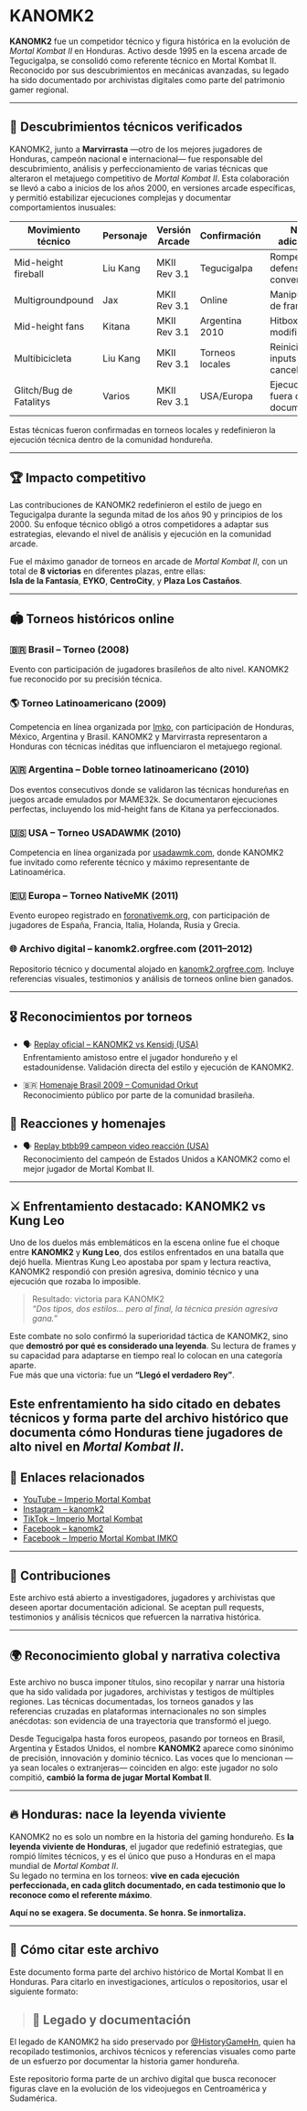 # KANOMK2

**KANOMK2** fue un competidor técnico y figura histórica en la evolución de *Mortal Kombat II* en Honduras. Activo desde 1995 en la escena arcade de Tegucigalpa, se consolidó como referente técnico en Mortal Kombat II. Reconocido por sus descubrimientos en mecánicas avanzadas, su legado ha sido documentado por archivistas digitales como parte del patrimonio gamer regional.

---

## 🧬 Descubrimientos técnicos verificados

KANOMK2, junto a **Marvirrasta** —otro de los mejores jugadores de Honduras, campeón nacional e internacional— fue responsable del descubrimiento, análisis y perfeccionamiento de varias técnicas que alteraron el metajuego competitivo de *Mortal Kombat II*. Esta colaboración se llevó a cabo a inicios de los años 2000, en versiones arcade específicas, y permitió estabilizar ejecuciones complejas y documentar comportamientos inusuales:

| Movimiento técnico                  | Personaje     | Versión Arcade | Confirmación        | Notas adicionales                      |
|------------------------------------|---------------|----------------|---------------------|----------------------------------------|
| Mid-height fireball                | Liu Kang      | MKII Rev 3.1   | Tegucigalpa         | Rompe defensas convencionales          |
| Multigroundpound                   | Jax           | MKII Rev 3.1   | Online              | Manipulación de frames                 |
| Mid-height fans                    | Kitana        | MKII Rev 3.1   | Argentina 2010      | Hitboxes modificados                   |
| Multibicicleta                     | Liu Kang      | MKII Rev 3.1   | Torneos locales     | Reinicio de inputs y cancelación       |
| Glitch/Bug de Fatalitys           | Varios        | MKII Rev 3.1   | USA/Europa          | Ejecuciones fuera de rango documentadas|

Estas técnicas fueron confirmadas en torneos locales y redefinieron la ejecución técnica dentro de la comunidad hondureña.

---

## 🏆 Impacto competitivo

Las contribuciones de KANOMK2 redefinieron el estilo de juego en Tegucigalpa durante la segunda mitad de los años 90 y principios de los 2000. Su enfoque técnico obligó a otros competidores a adaptar sus estrategias, elevando el nivel de análisis y ejecución en la comunidad arcade.

Fue el máximo ganador de torneos en arcade de *Mortal Kombat II*, con un total de **8 victorias** en diferentes plazas, entre ellas:  
**Isla de la Fantasía**, **EYKO**, **CentroCity**, y **Plaza Los Castaños**.


---

## 🏟️ Torneos históricos online

### 🇧🇷 Brasil – Torneo (2008)  
Evento con participación de jugadores brasileños de alto nivel. KANOMK2 fue reconocido por su precisión técnica.

### 🌎 Torneo Latinoamericano (2009)  
Competencia en línea organizada por [Imko](https://imko.superforo.net), con participación de Honduras, México, Argentina y Brasil. KANOMK2 y Marvirrasta representaron a Honduras con técnicas inéditas que influenciaron el metajuego regional.

### 🇦🇷 Argentina – Doble torneo latinoamericano (2010)  
Dos eventos consecutivos donde se validaron las técnicas hondureñas en juegos arcade emulados por MAME32k. Se documentaron ejecuciones perfectas, incluyendo los mid-height fans de Kitana ya perfeccionados.

### 🇺🇸 USA – Torneo USADAWMK (2010)  
Competencia en línea organizada por [usadawmk.com](https://usadawmk.com), donde KANOMK2 fue invitado como referente técnico y máximo representante de Latinoamérica.

### 🇪🇺 Europa – Torneo NativeMK (2011)  
Evento europeo registrado en [foronativemk.org](http://foronativemk.org), con participación de jugadores de España, Francia, Italia, Holanda, Rusia y Grecia.

### 🌐 Archivo digital – kanomk2.orgfree.com (2011–2012)  
Repositorio técnico y documental alojado en [kanomk2.orgfree.com](https://kanomk2.orgfree.com). Incluye referencias visuales, testimonios y análisis de torneos online bien ganados.

---

## 🎖️ Reconocimientos por torneos

- 🗣️ [Replay oficial – KANOMK2 vs Kensidj (USA)](https://archive.org/details/1641344210986-7966)  
  Enfrentamiento amistoso entre el jugador hondureño y el estadounidense. Validación directa del estilo y ejecución de KANOMK2.

- 🇧🇷 [Homenaje Brasil 2009 – Comunidad Orkut](https://www.youtube.com/watch?v=iWv8BKHko04&t=20s)  
  Reconocimiento público por parte de la comunidad brasileña.

## 📣 Reacciones y homenajes

- 🗣️ [Replay btbb99 campeon video reacción (USA)](https://www.youtube.com/watch?v=BXTbrBFh6io&t=4s)  
  Reconocimiento del campeón de Estados Unidos a KANOMK2 como el mejor jugador de Mortal Kombat II.

---
## ⚔️ Enfrentamiento destacado: KANOMK2 vs Kung Leo

Uno de los duelos más emblemáticos en la escena online fue el choque entre **KANOMK2** y **Kung Leo**, dos estilos enfrentados en una batalla que dejó huella. Mientras Kung Leo apostaba por spam y lectura reactiva, KANOMK2 respondió con presión agresiva, dominio técnico y una ejecución que rozaba lo imposible.

> Resultado: victoria para KANOMK2  
> *“Dos tipos, dos estilos... pero al final, la técnica presión agresiva gana.”*

Este combate no solo confirmó la superioridad táctica de KANOMK2, sino que **demostró por qué es considerado una leyenda**. Su lectura de frames y su capacidad para adaptarse en tiempo real lo colocan en una categoría aparte.  
Fue más que una victoria: fue un **“Llegó el verdadero Rey”**.

Este enfrentamiento ha sido citado en debates técnicos y forma parte del archivo histórico que documenta cómo Honduras tiene jugadores de alto nivel en *Mortal Kombat II*.
---



## 📎 Enlaces relacionados

- [YouTube – Imperio Mortal Kombat](https://www.youtube.com/@imperiomortalkombat)  
- [Instagram – kanomk2](https://instagram.com/kanomk2)  
- [TikTok – Imperio Mortal Kombat](https://www.tiktok.com/@imperiomortalkombat)  
- [Facebook – kanomk2](https://www.facebook.com/Kanomk2hn)  
- [Facebook – Imperio Mortal Kombat IMKO](https://www.facebook.com/ImperioMortalKombatOnline)

---

## 🧩 Contribuciones

Este archivo está abierto a investigadores, jugadores y archivistas que deseen aportar documentación adicional. Se aceptan pull requests, testimonios y análisis técnicos que refuercen la narrativa histórica.

---

## 🌍 Reconocimiento global y narrativa colectiva

Este archivo no busca imponer títulos, sino recopilar y narrar una historia que ha sido validada por jugadores, archivistas y testigos de múltiples regiones. Las técnicas documentadas, los torneos ganados y las referencias cruzadas en plataformas internacionales no son simples anécdotas: son evidencia de una trayectoria que transformó el juego.

Desde Tegucigalpa hasta foros europeos, pasando por torneos en Brasil, Argentina y Estados Unidos, el nombre **KANOMK2** aparece como sinónimo de precisión, innovación y dominio técnico. Las voces que lo mencionan —ya sean locales o extranjeras— coinciden en algo: este jugador no solo compitió, **cambió la forma de jugar Mortal Kombat II**.

---

## 🔥 Honduras: nace la leyenda viviente

KANOMK2 no es solo un nombre en la historia del gaming hondureño. Es **la leyenda viviente de Honduras**, el jugador que redefinió estrategias, que rompió límites técnicos, y es el único que puso a Honduras en el mapa mundial de *Mortal Kombat II*.  
Su legado no termina en los torneos: **vive en cada ejecución perfeccionada, en cada glitch documentado, en cada testimonio que lo reconoce como el referente máximo**.

**Aquí no se exagera. Se documenta. Se honra. Se inmortaliza.**

---

## 🧭 Cómo citar este archivo

Este documento forma parte del archivo histórico de Mortal Kombat II en Honduras. Para citarlo en investigaciones, artículos o repositorios, usar el siguiente formato:

> ## 🧠 Legado y documentación

El legado de KANOMK2 ha sido preservado por [@HistoryGameHn](https://github.com/HistoryGameHn), quien ha recopilado testimonios, archivos técnicos y referencias visuales como parte de un esfuerzo por documentar la historia gamer hondureña.

Este repositorio forma parte de un archivo digital que busca reconocer figuras clave en la evolución de los videojuegos en Centroamérica y Sudamérica.

